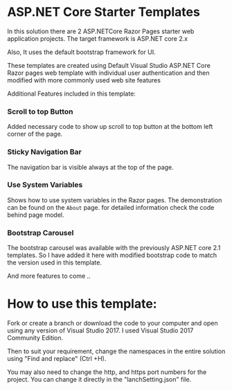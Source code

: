 # ASP.NET Core Starter Templates

In this solution there are 2 ASP.NETCore Razor Pages starter web application projects. The target framework is ASP.NET core 2.x

Also, It uses the default bootstrap framework for UI.

These templates are created using Default Visual Studio ASP.NET Core Razor pages web template with individual user authentication and then modified with more commonly used web site features

Additional Features included in this template:

### Scroll to top Button
Added necessary code to show up scroll to top button at the bottom left corner of the page.

### Sticky Navigation Bar
The navigation bar is visible always at the top of the page.

### Use System Variables
Shows how to use system variables in the Razor pages. The demonstration can be found on the `About` page. for detailed information check the code behind page model.

### Bootstrap Carousel
The bootstrap carousel was available with the previously ASP.NET core 2.1 templates. So I have added it here with modified bootstrap code to match the version used in this template.

And more features to come ..

# How to use this template:

Fork or create a branch or download the code to your computer and open using any version of Visual Studio 2017. I used Visual Studio 2017 Community Edition.

Then to suit your requirement, change the namespaces in the entire solution using "Find and replace" (Ctrl +H).

You may also need to change the http, and https port numbers for the project. You can change it directly in the "lanchSetting.json" file.
